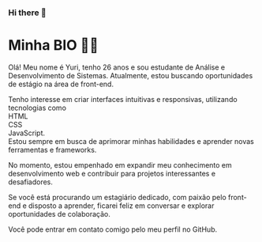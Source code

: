 ### Hi there 👋

<!DOCTYPE html>
<html>
<head>
 
</head>
<body>
  <h1>Minha BIO 👨‍💻 </h1>
  <p>Olá! Meu nome é Yuri, tenho 26 anos e sou estudante de Análise e Desenvolvimento de Sistemas. Atualmente, estou buscando oportunidades de estágio na área de front-end. </p>
  <p>Tenho interesse em criar interfaces intuitivas e responsivas, utilizando tecnologias como <br> HTML <br> CSS <br> JavaScript.<br> Estou sempre em busca de aprimorar minhas habilidades e aprender novas ferramentas e frameworks.</p>
  <p>No momento, estou empenhado em expandir meu conhecimento em desenvolvimento web e contribuir para projetos interessantes e desafiadores.</p>
  <p>Se você está procurando um estagiário dedicado, com paixão pelo front-end e disposto a aprender, ficarei feliz em conversar e explorar oportunidades de colaboração.</p>
  <p>Você pode entrar em contato comigo pelo meu perfil no GitHub.</p>
</body>
</html>
